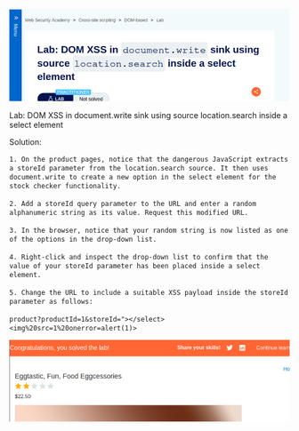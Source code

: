 ![Lab title](image.png)

Lab: DOM XSS in document.write sink using source location.search inside a select element

Solution: 

    1. On the product pages, notice that the dangerous JavaScript extracts a storeId parameter from the location.search source. It then uses document.write to create a new option in the select element for the stock checker functionality.
    
    2. Add a storeId query parameter to the URL and enter a random alphanumeric string as its value. Request this modified URL.
    
    3. In the browser, notice that your random string is now listed as one of the options in the drop-down list.
    
    4. Right-click and inspect the drop-down list to confirm that the value of your storeId parameter has been placed inside a select element.

    5. Change the URL to include a suitable XSS payload inside the storeId parameter as follows:
    
    product?productId=1&storeId="></select><img%20src=1%20onerror=alert(1)>

![Solved](image-1.png)